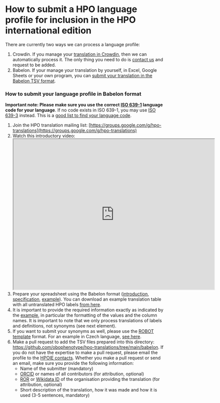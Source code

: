 # How to submit a HPO language profile for inclusion in the HPO international edition

There are currently two ways we can process a language profile:

1. Crowdin. If you manage your [translation in Crowdin](https://crowdin.com/project/hpo-translation), then we can automatically process it. The only thing you need to do is [contact us](contact.md) and request to be added.
2. Babelon. If your manage your translation by yourself, in Excel, Google Sheets or your own program, you can [submit your translation in the Babelon TSV format](#babelon).

<a id="babelon"></a>

### How to submit your language profile in Babelon format

**Important note: Please make sure you use the correct [ISO 639-1](https://en.wikipedia.org/wiki/ISO_639-1) language code for your language**. If no code exists in ISO 639-1, you may use [ISO 639-3](https://en.wikipedia.org/wiki/ISO_639-3) instead. This is a [good list to find your language code](https://www.iana.org/assignments/language-subtag-registry/language-subtag-registry).

1. Join the HPO translation mailing list: [https://groups.google.com/g/hpo-translations](https://groups.google.com/g/hpo-translations)
1. Watch this introductory video: <iframe src="https://drive.google.com/file/d/1hbIA-EzdTbm72WXQYK9L9N7f6mni4goB/preview" width="640" height="480" allow="autoplay"></iframe>
1. Prepare your spreadsheet using the Babelon format ([introduction](https://github.com/monarch-initiative/babelon/blob/main/README.md), [specification](https://monarch-initiative.github.io/babelon/), [example](https://github.com/obophenotype/hpo-translations/blob/main/examples/hp-zh.babelon.tsv)). You can download an example translation table with all untranslated HPO labels [from here](https://github.com/obophenotype/human-phenotype-ontology/blob/master/src/translations/hp-example-not-translated.babelon.tsv).
1. It is important to provide the required information exactly as indicated by the [example](https://github.com/obophenotype/hpo-translations/blob/main/examples/hp-zh.babelon.tsv), in particular the formatting of the values and the column names. It is important to note that we only process translations of labels and definitions, not synonyms (see next element).
1. If you want to submit your synonyms as well, please use the [ROBOT template](http://robot.obolibrary.org/template) format. For an example in Czech language, [see here](https://github.com/obophenotype/hpo-translations/blob/main/examples/hp-cs.synonyms.tsv). 
1. Make a pull request to add the TSV files prepared into this directory: https://github.com/obophenotype/hpo-translations/tree/main/babelon. If you do not have the expertise to make a pull request, please email the profile to the [HPOIE contacts](contact.md). Whether you make a pull request or send an email, make sure you provide the following information:
    - Name of the submitter (mandatory)
    - [ORCID](https://orcid.org) or names of all contributors (for attribution, optional)
    - [ROR](https://ror.org) or [Wikidata ID](https://www.wikidata.org/) of the organisation providing the translation (for attribution, optional)
    - Short description of the translation, how it was made and how it is used (3-5 sentences, mandatory)
